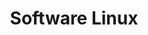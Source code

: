 ---
title: "Software Linux"  
description: "Koleksi software open source dan tools untuk Linux"
layout: "list-buku"
---